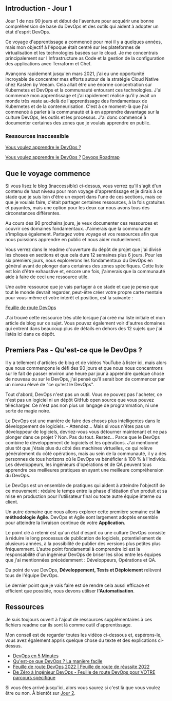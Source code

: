 ## Introduction - Jour 1

Jour 1 de nos 90 jours et début de l'aventure pour acquérir une bonne compréhension de base du DevOps et des outils qui aident à adopter un état d'esprit DevOps.

Ce voyage d'apprentissage a commencé pour moi il y a quelques années, mais mon objectif à l'époque était centré sur les plateformes de virtualisation et les technologies basées sur le cloud. Je me concentrais principalement sur l'Infrastructure as Code et la gestion de la configuration des applications avec Terraform et Chef.

Avançons rapidement jusqu'en mars 2021, j'ai eu une opportunité incroyable de concentrer mes efforts autour de la stratégie Cloud Native chez Kasten by Veeam. Cela allait être une énorme concentration sur Kubernetes et DevOps et la communauté entourant ces technologies. J'ai commencé mon apprentissage et j'ai rapidement réalisé qu'il y avait un monde très vaste au-delà de l'apprentissage des fondamentaux de Kubernetes et de la conteneurisation. C'est à ce moment-là que j'ai commencé à parler à la communauté et à en apprendre davantage sur la culture DevOps, les outils et les processus. J'ai donc commencé à documenter certaines des zones que je voulais apprendre en public.

### Ressources inaccessible
[Vous voulez apprendre le DevOps ?](https://blog.kasten.io/devops-learning-curve)

[Vous voulez apprendre le DevOps ?](https://medium.com/@a-dem/the-devops-path-falling-fast-learning-faster-84ebd126de12)
[Devops Roadmap](https://www.youtube.com/watch?v=6GQRb4fGvtk&t)

## Que le voyage commence

Si vous lisez le blog (inaccessible) ci-dessus, vous verrez qu'il s'agit d'un contenu de haut niveau pour mon voyage d'apprentissage et je dirais à ce stade que je suis loin d'être un expert dans l'une de ces sections, mais ce que je voulais faire, c'était partager certaines ressources, à la fois gratuites et payantes, mais une option pour les deux car nous avons tous des circonstances différentes.

Au cours des 90 prochains jours, je veux documenter ces ressources et couvrir ces domaines fondamentaux. J'aimerais que la communauté s'implique également. Partagez votre voyage et vos ressources afin que nous puissions apprendre en public et nous aider mutuellement.

Vous verrez dans le readme d'ouverture du dépôt de projet que j'ai divisé les choses en sections et que cela dure 12 semaines plus 6 jours. Pour les six premiers jours, nous explorerons les fondamentaux du DevOps en général avant de plonger dans certaines des zones spécifiques. Cette liste est loin d'être exhaustive et, encore une fois, j'aimerais que la communauté aide à faire de ceci une ressource utile.

Une autre ressource que je vais partager à ce stade et que je pense que tout le monde devrait regarder, peut-être créer votre propre carte mentale pour vous-même et votre intérêt et position, est la suivante :

[Feuille de route DevOps](https://roadmap.sh/devops)

J'ai trouvé cette ressource très utile lorsque j'ai créé ma liste initiale et mon article de blog sur ce sujet. Vous pouvez également voir d'autres domaines qui entrent dans beaucoup plus de détails en dehors des 12 sujets que j'ai listés ici dans ce dépôt.

## Premiers Pas - Qu'est-ce que le DevOps ?

Il y a tellement d'articles de blog et de vidéos YouTube à lister ici, mais alors que nous commençons le défi des 90 jours et que nous nous concentrons sur le fait de passer environ une heure par jour à apprendre quelque chose de nouveau ou sur le DevOps, j'ai pensé qu'il serait bon de commencer par un niveau élevé de "ce qu'est le DevOps".

Tout d'abord, DevOps n'est pas un outil. Vous ne pouvez pas l'acheter, ce n'est pas un logiciel ni un dépôt GitHub open source que vous pouvez télécharger. Ce n'est pas non plus un langage de programmation, ni une sorte de magie noire.

Le DevOps est une manière de faire des choses plus intelligentes dans le développement de logiciels. - Attendez... Mais si vous n'êtes pas un développeur de logiciels, devriez-vous vous détourner maintenant et ne pas plonger dans ce projet ? Non. Pas du tout. Restez... Parce que le DevOps combine le développement de logiciels et les opérations. J'ai mentionné plus tôt que j'étais plus du côté des machines virtuelles, ce qui relève généralement du côté opérations, mais au sein de la communauté, il y a des personnes de tous horizons où le DevOps va bénéficier à 100 % à l'individu. Les développeurs, les ingénieurs d'opérations et de QA peuvent tous apprendre ces meilleures pratiques en ayant une meilleure compréhension du DevOps.

Le DevOps est un ensemble de pratiques qui aident à atteindre l'objectif de ce mouvement : réduire le temps entre la phase d'idéation d'un produit et sa mise en production pour l'utilisateur final ou toute autre équipe interne ou client.

Un autre domaine que nous allons explorer cette première semaine est **la méthodologie Agile**. DevOps et Agile sont largement adoptés ensemble pour atteindre la livraison continue de votre **Application**.

Le point clé à retenir est qu'un état d'esprit ou une culture DevOps consiste à réduire le long processus de publication de logiciels, potentiellement de plusieurs années, à la possibilité de publier des versions plus petites plus fréquemment. L'autre point fondamental à comprendre ici est la responsabilité d'un ingénieur DevOps de briser les silos entre les équipes que j'ai mentionnées précédemment : Développeurs, Opérations et QA.

Du point de vue DevOps, **Développement, Tests et Déploiement** relèvent tous de l'équipe DevOps.

Le dernier point que je vais faire est de rendre cela aussi efficace et efficient que possible, nous devons utiliser **l'Automatisation**.

## Ressources

Je suis toujours ouvert à l'ajout de ressources supplémentaires à ces fichiers readme car ils sont là comme outil d'apprentissage.

Mon conseil est de regarder toutes les vidéos ci-dessous et, espérons-le, vous avez également appris quelque chose du texte et des explications ci-dessus.

- [DevOps en 5 Minutes](https://www.youtube.com/watch?v=Xrgk023l4lI)
- [Qu'est-ce que DevOps ? La manière facile](https://www.youtube.com/watch?v=_Gpe1Zn-1fE&t=43s)
- [Feuille de route DevOps 2022 | Feuille de route de réussite 2022](https://www.youtube.com/watch?v=7l_n97Mt0ko)
- [De Zéro à Ingénieur DevOps - Feuille de route DevOps pour VOTRE parcours spécifique](https://www.youtube.com/watch?v=G_nVMUtaqCk)

Si vous êtes arrivé jusqu'ici, alors vous saurez si c'est là que vous voulez être ou non. À bientôt sur [Jour 2](day02.md).